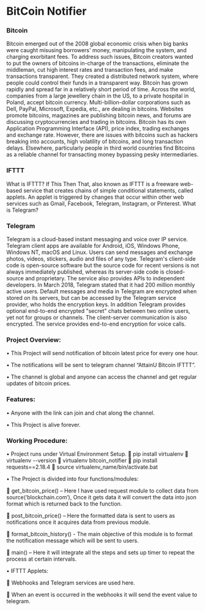 <h1> BitCoin Notifier </h1>

<h3> Bitcoin  </h3>
Bitcoin emerged out of the 2008 global economic crisis when big banks were caught misusing borrowers' money, manipulating the system, and charging exorbitant fees. To address such issues, Bitcoin creators wanted to put the owners of bitcoins in-charge of the transactions, eliminate the middleman, cut high interest rates and transaction fees, and make transactions transparent. They created a distributed network system, where people could control their funds in a transparent way. Bitcoin has grown rapidly and spread far in a relatively short period of time. Across the world, companies from a large jewellery chain in the US, to a private hospital in Poland, accept bitcoin currency. Multi-billion-dollar corporations such as Dell, PayPal, Microsoft, Expedia, etc., are dealing in bitcoins. Websites promote bitcoins, magazines are publishing bitcoin news, and forums are discussing cryptocurrencies and trading in bitcoins. Bitcoin has its own Application Programming Interface (API), price index, trading exchanges and exchange rate. However, there are issues with bitcoins such as hackers breaking into accounts, high volatility of bitcoins, and long transaction delays. Elsewhere, particularly people in third world countries find Bitcoins as a reliable channel for transacting money bypassing pesky intermediaries.

<h3> IFTTT </h3>
What is IFTTT? If This Then That, also known as IFTTT is a freeware web-based service that creates chains of simple conditional statements, called applets. An applet is triggered by changes that occur within other web services such as Gmail, Facebook, Telegram, Instagram, or Pinterest. What is Telegram?

<h3> Telegram </h3>
Telegram is a cloud-based instant messaging and voice over IP service. Telegram client apps are available for Android, iOS, Windows Phone, Windows NT, macOS and Linux. Users can send messages and exchange photos, videos, stickers, audio and files of any type. Telegram's client-side code is open-source software but the source code for recent versions is not always immediately published, whereas its server-side code is closed-source and proprietary. The service also provides APIs to independent developers. In March 2018, Telegram stated that it had 200 million monthly active users. Default messages and media in Telegram are encrypted when stored on its servers, but can be accessed by the Telegram service provider, who holds the encryption keys. In addition Telegram provides optional end-to-end encrypted "secret" chats between two online users, yet not for groups or channels. The client-server communication is also encrypted. The service provides end-to-end encryption for voice calls.

<h3> Project Overview: </h3>

• This Project will send notification of bitcoin latest price for every one hour. 

• The notifications will be sent to telegram channel “AttainU Bitcoin IFTTT”. 

• The channel is global and anyone can access the channel and get regular updates of bitcoin prices.

<h3> Features: </h3> 

• Anyone with the link can join and chat along the channel.

• This Project is alive forever.

<h3> Working Procedure: </h3>

• Project runs under Virtual Environment Setup. 
 pip install virtualenv
 virtualenv --version
 virtualenv bitcoin_notifier
 pip install requests==2.18.4
 source virtualenv_name/bin/activate.bat

• The Project is divided into four functions/modules: 

 get_bitcoin_price() – Here I have used request module to collect data from source(‘blockchain.com’), Once it gets data it will convert the data into json format which is returned back to the function. 

 post_bitcoin_price() – Here the formatted data is sent to users as notifications once it acquires data from previous module. 

 format_bitcoin_history() - The main objective of this module is to format the notification message which will be sent to users.

 main()  – Here it will integrate all the steps and sets up timer to repeat the process at certain intervals.

• IFTTT Applets: 

 Webhooks and Telegram services are used here. 

 When an event is occurred in the webhooks it will send the event value to telegram.
